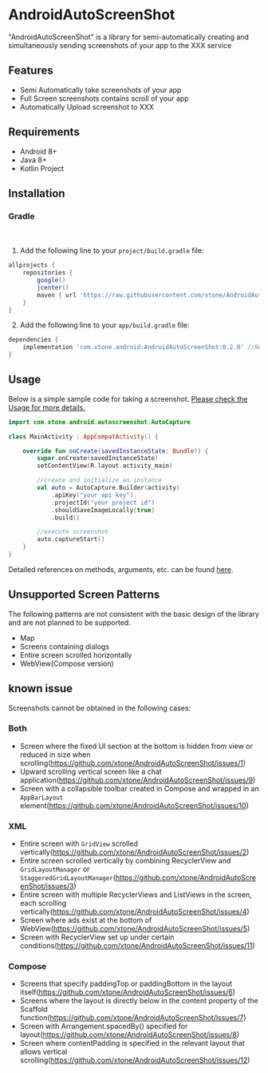 # AndroidAutoScreenShot

"AndroidAutoScreenShot" is a library for semi-automatically creating and simultaneously sending screenshots of your app to the XXX service

## Features
- Semi Automatically take screenshots of your app
- Full Screen screenshots contains scroll of your app
- Automatically Upload screenshot to XXX

## Requirements
- Android 8+
- Java 8+
- Kotlin Project

## Installation
### Gradle
　　
1. Add the following line to your `project/build.gradle` file:

```Groovy
allprojects {
    repositories {
        google()
        jcenter()
        maven { url 'https://raw.githubusercontent.com/xtone/AndroidAutoScreenShot/main/repository/' } //New
    }
}
```

2. Add the following line to your `app/build.gradle` file:

```Groovy
dependencies {
	implementation 'com.xtone.android:AndroidAutoScreenShot:0.2.0' //New
}　
```

## Usage

Below is a simple sample code for taking a screenshot. [Please check the Usage for more details.](https://github.com/xtone/AndroidAutoScreenShot/blob/main/Documents/Usage.md)

```kotlin
import com.xtone.android.autoscreenshot.AutoCapture

class MainActivity : AppCompatActivity() {

    override fun onCreate(savedInstanceState: Bundle?) {
        super.onCreate(savedInstanceState)
        setContentView(R.layout.activity_main)

        //create and initialize an instance
        val auto = AutoCapture.Builder(activity)
            .apiKey("your api key")
            .projectId("your project id")
            .shouldSaveImageLocally(true)
            .build()

        //execute screenshot
        auto.captureStart()
    }
}
```

Detailed references on methods, arguments, etc.  can be found [here](https://github.com/xtone/AndroidAutoScreenShot/blob/main/Documents/Reference.md).

## Unsupported Screen Patterns
The following patterns are not consistent with the basic design of the library and are not planned to be supported.

- Map
- Screens containing dialogs
- Entire screen scrolled horizontally
- WebView(Compose version)

## known issue
Screenshots cannot be obtained in the following cases:

### Both 
- Screen where the fixed UI section at the bottom is hidden from view or reduced in size when scrolling(https://github.com/xtone/AndroidAutoScreenShot/issues/1)
- Upward scrolling vertical screen like a chat application(https://github.com/xtone/AndroidAutoScreenShot/issues/9)
- Screen with a collapsible toolbar created in Compose and wrapped in an `AppBarLayout` element(https://github.com/xtone/AndroidAutoScreenShot/issues/10)

### XML
- Entire screen with `GridView` scrolled vertically(https://github.com/xtone/AndroidAutoScreenShot/issues/2)
- Entire screen scrolled vertically by combining RecyclerView and `GridLayoutManager` or `StaggeredGridLayoutManager`(https://github.com/xtone/AndroidAutoScreenShot/issues/3)
- Entire screen with multiple RecyclerViews and ListViews in the screen, each scrolling vertically(https://github.com/xtone/AndroidAutoScreenShot/issues/4)
- Screen where ads exist at the bottom of WebView(https://github.com/xtone/AndroidAutoScreenShot/issues/5)
- Screen with RecyclerView set up under certain conditions(https://github.com/xtone/AndroidAutoScreenShot/issues/11)

### Compose
- Screens that specify paddingTop or paddingBottom in the layout itself(https://github.com/xtone/AndroidAutoScreenShot/issues/6)
- Screens where the layout is directly below in the content property of the Scaffold function(https://github.com/xtone/AndroidAutoScreenShot/issues/7)
- Screen with Arrangement.spacedBy() specified for layout(https://github.com/xtone/AndroidAutoScreenShot/issues/8)
- Screen where contentPadding is specified in the relevant layout that allows vertical scrolling(https://github.com/xtone/AndroidAutoScreenShot/issues/12)
